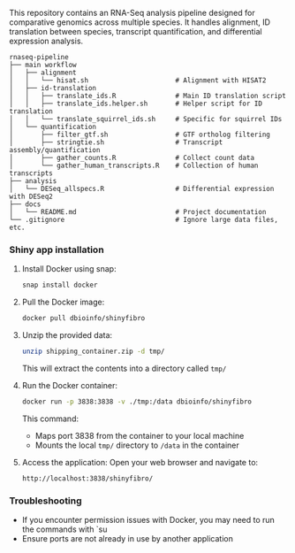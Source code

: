 This repository contains an RNA-Seq analysis pipeline designed for comparative genomics across multiple species. It handles alignment, ID translation between species, transcript quantification, and differential expression analysis.

```
rnaseq-pipeline
├── main workflow
│   ├── alignment
│   │   └── hisat.sh                      # Alignment with HISAT2
│   ├── id-translation
│   │   ├── translate_ids.R               # Main ID translation script
│   │   ├── translate_ids.helper.sh       # Helper script for ID translation
│   │   └── translate_squirrel_ids.sh     # Specific for squirrel IDs
│   └── quantification
│       ├── filter_gtf.sh                 # GTF ortholog filtering
│       ├── stringtie.sh                  # Transcript assembly/quantification
│       ├── gather_counts.R               # Collect count data
│       └── gather_human_transcripts.R    # Collection of human transcripts
├── analysis
│   └── DESeq_allspecs.R                  # Differential expression with DESeq2
├── docs
│   └── README.md                         # Project documentation
└── .gitignore                            # Ignore large data files, etc.
```

### Shiny app installation

1. Install Docker using snap:
   ```bash
   snap install docker
   ```

2. Pull the Docker image:
   ```bash
   docker pull dbioinfo/shinyfibro
   ```

3. Unzip the provided data:
   ```bash
   unzip shipping_container.zip -d tmp/
   ```
   This will extract the contents into a directory called `tmp/`

4. Run the Docker container:
   ```bash
   docker run -p 3838:3838 -v ./tmp:/data dbioinfo/shinyfibro
   ```
   This command:
   - Maps port 3838 from the container to your local machine
   - Mounts the local `tmp/` directory to `/data` in the container

5. Access the application:
   Open your web browser and navigate to:
   ```
   http://localhost:3838/shinyfibro/
   ```

### Troubleshooting

- If you encounter permission issues with Docker, you may need to run the commands with `su
- Ensure ports are not already in use by another application
 
